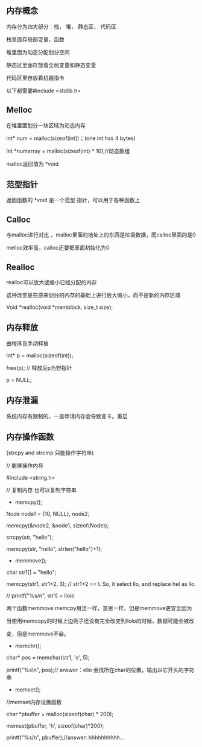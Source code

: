 ## 内存概念

内存分为四大部分：栈， 堆， 静态区， 代码区

栈里面存局部变量，函数

堆里面为动态分配划分空间

静态区里面存放着全局变量和静态变量

代码区里存放着机器指令

以下都需要#include <stdlib.h>

 

## Melloc

在堆里面划分一块区域为动态内存 

int* num = malloc(sizeof(int))；(one int has 4 bytes)

 Int *numarray = malloc(sizeof(int) * 10);//动态数组

malloc返回值为 *void





## 范型指针

返回函数的 *void 是一个范型 指针，可以用于各种函数上



## Calloc

与malloc进行对比 ，malloc里面的地址上的东西是垃圾数据，而calloc里面的是0

melloc效率高，calloc还要把里面初始化为0



## Realloc

realloc可以放大或缩小已经分配的内存

这种改变是在原来划分的内存的基础上进行放大缩小，而不是新的内存区域

Void *realloc(void *memblock, size_t size);



## 内存释放

由程序员手动释放

Int* p = malloc(sizeof(int));

free(p); // 释放后p为野指针

p = NULL; 



## 内存泄漏

系统内存有限制的，一直申请内存会导致变卡。重启

 

## 内存操作函数

(strcpy and strcmp 只能操作字符串)

// 能够操作内存

#include <string.h>

// 复制内存 也可以复制字符串

* memcpy();

Node  node1 = {10, NULL}, node2;

memcpy(&node2, &node1, sizeof(Node));



strcpy(str, "hello");

memcpy(str, "hello", strlen("hello")+1);



*  memmove();

char str1[] = "hello";

memcpy(str1, str1+2, 3); // str1+2 == l. So, it select llo, and replace hel as llo.

// printf("%s/n", str1) = llolo

两个函数memmove memcpy用法一样，意思一样，但是memmove更安全因为 

当使用memcopy的时候上边例子还没有完全改变到llolo的时候，数据可能会被改

变，但是memmove不会。



* memchr();

char* pos = memchar(str1, 'e',  5);

printf("%s\n", pos);// answer：ello 会找所在char的位置，输出以它开头的字符串



* memset();

//memset内存设置函数

char *pbuffer = malloc(sizeof(char) * 200);

memset(pbuffer, 'h', sizeof(char)*200);

printf("%s/n", pbuffer);//answer: hhhhhhhhhh...

